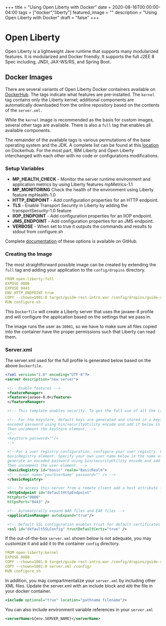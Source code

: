 +++
title = "Using Open Liberty with Docker"
date = 2020-08-16T00:00:00-04:00
tags = ["docker","liberty"]
featured_image = ""
description = "Using Open Liberty with Docker"
draft = "false"
+++

# Open Liberty

Open Liberty is a lightweight Jave runtime that supports many modularized features. It is modularized and Docker friendly. It supports the full J2EE 8 Spec including, JNDI, JAX-WS/RS, and Spring Boot.

## Docker Images

There are several variants of Open Liberty Docker containers available on [DockerHub](https://hub.docker.com/_/open-liberty). The tags indicate what features are pre-installed. The `kernel` tag contains only the Liberty kernel; additional components are automatically downloaded from the online repository based on the contents of the `server.xml.` 

While the `kernel` image is recommended as the basis for custom images, several other tags are available. There is also a `full` tag that enables all available components.

The remainder of the available tags is various permutations of the base operating system and the JDK. A complete list can be found at this [location](https://hub.docker.com/_/open-liberty?tab=tags) on Dockerhub. For the most part, IBM Liberty and Open Liberty interchanged with each other with no code or configurations modifications.

### Setup Variables

* **MP_HEALTH_CHECK** - Monitor the server runtime environment and application metrics by using Liberty features mpMetrics-1.1
* **MP_MONITORING** Check the health of the environment using Liberty feature mpHealth-1.0
* **HTTP_ENDPOINT** - Add configuration properties for an HTTP endpoint.
* **TLS** - Enable Transport Security in Liberty by adding the transportSecurity-1.0 feature 
* **IIOP_ENDPOINT** - Add configuration properties for an IIOP endpoint.
* **JMS_ENDPOINT** - Add configuration properties for an JMS endpoint.
* **VERBOSE** - When set to true it outputs the commands and results to stdout from configure.sh

Complete [documentation](https://github.com/OpenLiberty/ci.docker) of these options is available on GitHub. 

### Creating the Image

The most straightforward possible image can be created by extending the `full` tag and adding your application to the `config/dropins` directory.

```yml
FROM open-liberty:full
EXPOSE 9080
EXPOSE 9443
ENV HTTP_ENDPOINT true
COPY --chown=1001:0 target/guide-rest-intro.war /config/dropins/guide-rest-intro.war
RUN configure.sh
```

This `Dockerfile` will create a Liberty server that uses the javaee-8 profile and will configure the application based on the settings that we pass in. 

The image runs the user as `10001`, so we have to make sure all files copied into the container have the proper permissions such that Liberty can read them.

### Server.xml

The server.xml used for the full profile is generated below based on the above `Dockerfile.`


```xml
<?xml version="1.0" encoding="UTF-8"?>
<server description="new server">

 <!-- Enable features -->
 <featureManager>
 <feature>javaee-8.0</feature>
 </featureManager>

 <!-- This template enables security. To get the full use of all the capabilities, a keystore and user registry are required. -->

 <!-- For the keystore, default keys are generated and stored in a keystore. To provide the keystore password, generate an
 encoded password using bin/securityUtility encode and add it below in the password attribute of the keyStore element.
 Then uncomment the keyStore element. -->
 <!--
 <keyStore password=""/>
 -->

 <!--For a user registry configuration, configure your user registry. For example, configure a basic user registry using the
 basicRegistry element. Specify your own user name below in the name attribute of the user element. For the password,
 generate an encoded password using bin/securityUtility encode and add it in the password attribute of the user element.
 Then uncomment the user element. -->
 <basicRegistry id="basic" realm="BasicRealm">
 <!-- <user name="yourUserName" password="" /> -->
 </basicRegistry>

 <!-- To access this server from a remote client add a host attribute to the following element, e.g. host="*" -->
 <httpEndpoint id="defaultHttpEndpoint"
 httpPort="9080"
 httpsPort="9443" />

 <!-- Automatically expand WAR files and EAR files -->
 <applicationManager autoExpand="true"/>

 <!-- Default SSL configuration enables trust for default certificates from the Java runtime -->
 <ssl id="defaultSSLConfig" trustDefaultCerts="true" />
```

If the out-of-the-box `server.xml` shown below is not adequate, you may customize it and add it to the container `config` directory.

```yml
FROM open-liberty:kernel
EXPOSE 8080
COPY --chown=1001:0 target/guide-rest-intro.war /config/dropins/guide-rest-intro.war
COPY --chown=1001:0 server.xml /config/
RUN configure.sh
```

In addition, you may compartmentalize your `server.xml` by including other XML files. Update the server.xml with an include block and `ADD` the file in your docker container.

```xml
<include optional="true" location="pathname filename"/>
```

You can also include environment variable references in your `server.xml`

```xml
<serverName>${env.SERVER_NAME}</serverName>
```

